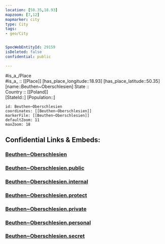 ```yaml
---
location: [50.35,18.93] 
mapzoom: [7,12] 
mapmarker: city 
type: City
tags:
- geo/City


SpocWebEntityId: 29159
isDeleted: false
confidential: public

---
```

#is_a_/Place  
#is_a_ :: [[Place]] 
[has_place_longitude::18.93] 
[has_place_latitude::50.35] 
[name::Beuthen~Oberschlesien] 
State ::  
Country :: [[Poland]]  
[StateId::] 
[Population::] 



```leaflet
id: Beuthen~Oberschlesien
coordinates: [[Beuthen~Oberschlesien]] 
markerFile: [[Beuthen~Oberschlesien]] 
defaultZoom: 11 
maxZoom: 18
```


## Confidential Links & Embeds: 

### [Beuthen~Oberschlesien](/_Standards/Earth/Continent/Europe/Europe~East/Poland/Provinces~Poland/Silesian/City/Beuthen~Oberschlesien.md) 

### [Beuthen~Oberschlesien.public](/_public/Earth/Continent/Europe/Europe~East/Poland/Provinces~Poland/Silesian/City/Beuthen~Oberschlesien.public.md) 

### [Beuthen~Oberschlesien.internal](/_internal/Earth/Continent/Europe/Europe~East/Poland/Provinces~Poland/Silesian/City/Beuthen~Oberschlesien.internal.md) 

### [Beuthen~Oberschlesien.protect](/_protect/Earth/Continent/Europe/Europe~East/Poland/Provinces~Poland/Silesian/City/Beuthen~Oberschlesien.protect.md) 

### [Beuthen~Oberschlesien.private](/_private/Earth/Continent/Europe/Europe~East/Poland/Provinces~Poland/Silesian/City/Beuthen~Oberschlesien.private.md) 

### [Beuthen~Oberschlesien.personal](/_personal/Earth/Continent/Europe/Europe~East/Poland/Provinces~Poland/Silesian/City/Beuthen~Oberschlesien.personal.md) 

### [Beuthen~Oberschlesien.secret](/_secret/Earth/Continent/Europe/Europe~East/Poland/Provinces~Poland/Silesian/City/Beuthen~Oberschlesien.secret.md)


